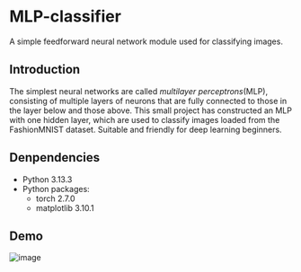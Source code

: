 # MLP-classifier
A simple feedforward neural network module used for classifying images. 
## Introduction
The simplest neural networks are called *multilayer perceptrons*(MLP), consisting of multiple layers of neurons that are fully connected to those in the layer below and those above. This small project has constructed an MLP with one hidden layer, which are used to classify images loaded from the FashionMNIST dataset. Suitable and friendly for deep learning beginners.
## Denpendencies
* Python 3.13.3
* Python packages:
  * torch 2.7.0
  * matplotlib 3.10.1
## Demo
![image](https://github.com/user-attachments/assets/af7a8189-4545-43ff-a20d-5a72d105bdaa)
